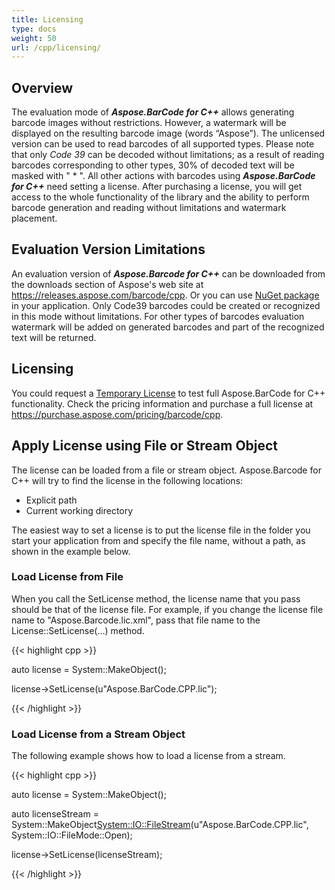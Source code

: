 ```yaml
---
title: Licensing
type: docs
weight: 50
url: /cpp/licensing/
---
```


## **Overview**
The evaluation mode of ***Aspose.BarCode for C++*** allows generating barcode images without restrictions. However, a watermark will be displayed on the resulting barcode image (words “Aspose”). The unlicensed version can be used to read barcodes of all supported types. Please note that only *Code 39* can be decoded without limitations; as a result of reading barcodes corresponding to other types, 30% of decoded text will be masked with " * ". All other actions with barcodes using ***Aspose.BarCode for C++*** need setting a license. After purchasing a license, you will get access to the whole functionality of the library and the ability to perform barcode generation and reading without limitations and watermark placement.  

## **Evaluation Version Limitations**
An evaluation version of ***Aspose.Barcode for C++*** can be downloaded from the downloads section of Aspose's web site at <https://releases.aspose.com/barcode/cpp>.
Or you can use [NuGet package](https://www.nuget.org/packages/Aspose.barcode.Cpp/) in your application.
Only Code39 barcodes could be created or recognized in this mode without limitations.
For other types of barcodes evaluation watermark will be added on generated barcodes and part of the recognized text will be returned.

## **Licensing**
You could request a [Temporary License](https://purchase.aspose.com/temporary-license) to test full Aspose.BarCode for C++ functionality.
Check the pricing information and purchase a full license at <https://purchase.aspose.com/pricing/barcode/cpp>.

## **Apply License using File or Stream Object**
The license can be loaded from a file or stream object. Aspose.Barcode for C++ will try to find the license in the following locations:

- Explicit path
- Current working directory

The easiest way to set a license is to put the license file in the folder you start your application from and specify the file name, without a path, as shown in the example below.
  
### **Load License from File**
When you call the SetLicense method, the license name that you pass should be that of the license file. For example, if you change the license file name to "Aspose.Barcode.lic.xml", pass that file name to the License::SetLicense(…) method.

{{< highlight cpp >}}

auto license = System::MakeObject<License>();

license->SetLicense(u"Aspose.BarCode.CPP.lic");

{{< /highlight >}}
  
### **Load License from a Stream Object**
The following example shows how to load a license from a stream.

{{< highlight cpp >}}

auto license = System::MakeObject<License>();

auto licenseStream = System::MakeObject<System::IO::FileStream>(u"Aspose.BarCode.CPP.lic", System::IO::FileMode::Open);    
    
license->SetLicense(licenseStream);

{{< /highlight >}}



